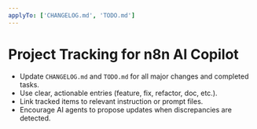 ```yaml
---
applyTo: ['CHANGELOG.md', 'TODO.md']
---
```

# Project Tracking for n8n AI Copilot

- Update `CHANGELOG.md` and `TODO.md` for all major changes and completed tasks.
- Use clear, actionable entries (feature, fix, refactor, doc, etc.).
- Link tracked items to relevant instruction or prompt files.
- Encourage AI agents to propose updates when discrepancies are detected.
